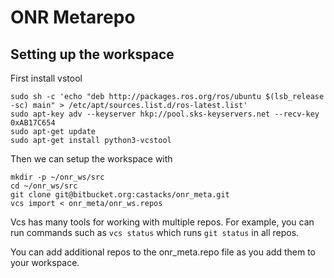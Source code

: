 # ONR Metarepo

## Setting up the workspace

First install vstool 

```
sudo sh -c 'echo "deb http://packages.ros.org/ros/ubuntu $(lsb_release -sc) main" > /etc/apt/sources.list.d/ros-latest.list'
sudo apt-key adv --keyserver hkp://pool.sks-keyservers.net --recv-key 0xAB17C654
sudo apt-get update
sudo apt-get install python3-vcstool
```

Then we can setup the workspace with
```
mkdir -p ~/onr_ws/src
cd ~/onr_ws/src
git clone git@bitbucket.org:castacks/onr_meta.git
vcs import < onr_meta/onr_ws.repos
```

Vcs has many tools for working with multiple repos. For example, you can run commands such as ```vcs status``` which runs `git status` in all repos. 

You can add additional repos to the onr_meta.repo file as you add them to your workspace.

